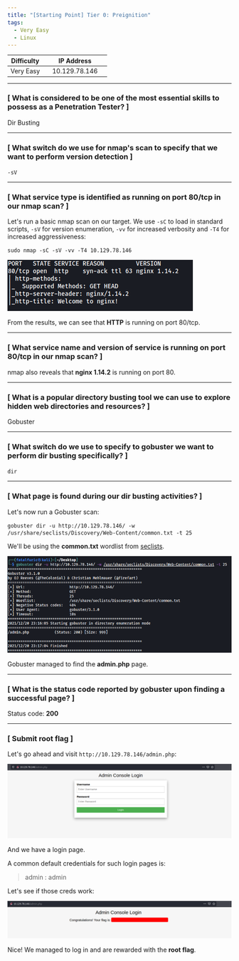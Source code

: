 ```yaml
---
title: "[Starting Point] Tier 0: Preignition"
tags:
  - Very Easy
  - Linux
---
```


| Difficulty |  |  IP Address   |  |
| :--------: |--| :-----------: |--|
|  Very Easy |  | 10.129.78.146 |  |

---

### [ What is considered to be one of the most essential skills to possess as a Penetration Tester? ]

Dir Busting

---

### [ What switch do we use for nmap's scan to specify that we want to perform version detection ]

`-sV`

---

### [ What service type is identified as running on port 80/tcp in our nmap scan? ]

Let's run a basic nmap scan on our target. We use `-sC` to load in standard scripts, `-sV` for version enumeration, `-vv` for increased verbosity and `-T4` for increased aggressiveness:

```
sudo nmap -sC -sV -vv -T4 10.129.78.146
```

![screenshot1](../assets/images/preignition/screenshot1.png)

From the results, we can see that **HTTP** is running on port 80/tcp.

---

### [ What service name and version of service is running on port 80/tcp in our nmap scan? ]

nmap also reveals that **nginx 1.14.2** is running on port 80.

---

### [ What is a popular directory busting tool we can use to explore hidden web directories and resources? ]

Gobuster

---

### [ What switch do we use to specify to gobuster we want to perform dir busting specifically? ]

`dir`

---

### [ What page is found during our dir busting activities? ]

Let's now run a Gobuster scan:

```
gobuster dir -u http://10.129.78.146/ -w /usr/share/seclists/Discovery/Web-Content/common.txt -t 25
```

We'll be using the **common.txt** wordlist from [seclists](https://github.com/danielmiessler/SecLists).

![screenshot2](../assets/images/preignition/screenshot2.png)

Gobuster managed to find the **admin.php** page.

---

### [ What is the status code reported by gobuster upon finding a successful page? ]

Status code: **200**

---

### [ Submit root flag ]

Let's go ahead and visit `http://10.129.78.146/admin.php`:

![screenshot3](../assets/images/preignition/screenshot3.png)

And we have a login page.

A common default credentials for such login pages is:

> admin : admin 

Let's see if those creds work:

![screenshot4](../assets/images/preignition/screenshot4.png)

Nice! We managed to log in and are rewarded with the **root flag**.
